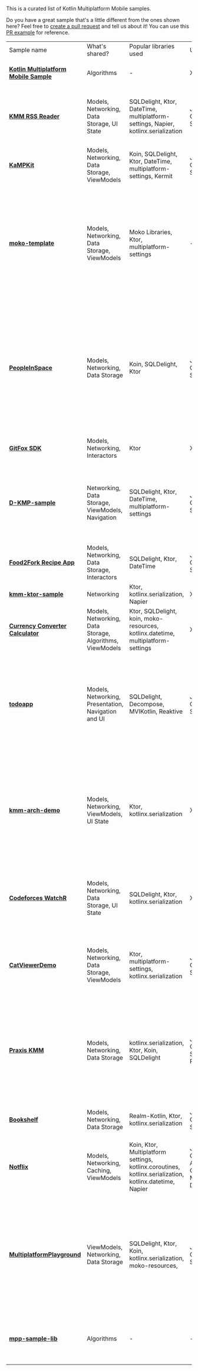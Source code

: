 [//]: # (title: 样例)

This is a curated list of Kotlin Multiplatform Mobile samples.

Do you have a great sample that's a little different from the ones shown here?
Feel free to [create a pull request](https://github.com/JetBrains/kotlin-web-site/edit/master/docs/topics/multiplatform-mobile/multiplatform-mobile-samples.md) and tell us about it! You can use this [PR example](https://github.com/JetBrains/kotlin-web-site/pull/2723) for reference.

<table>
  <tr>
    <td>Sample name</td>
    <td>What's shared?</td>
    <td>Popular libraries used</td>
    <td>UI Framework</td>
    <td>iOS integration</td>
    <td>Platform APIs</td>
    <td>Tests</td>
    <td>JS target</td>
    <td>Features</td>
  </tr>
  <tr>
    <td>
      <strong><a href="https://github.com/Kotlin/kmm-basic-sample">Kotlin Multiplatform Mobile Sample</a></strong>
    </td>
    <td>Algorithms</td>
    <td>-</td>
    <td>XML, SwiftUI</td>
    <td>Xcode build phases</td>
    <td>✅</td>
    <td>-</td>
    <td>-</td>
    <td>
      <ul>
        <li><code>expect</code>/<code>actual</code> declarations</li>
      </ul>
    </td>
  </tr>
  <tr>
    <td>
      <strong><a href="https://github.com/Kotlin/kmm-production-sample">KMM RSS Reader</a></strong>
    </td>
    <td>Models, Networking, Data Storage, UI State</td>
    <td>SQLDelight, Ktor, DateTime, multiplatform-settings, Napier, kotlinx.serialization</td>
    <td>Jetpack Compose, SwiftUI</td>
    <td>Xcode build phases</td>
    <td>✅</td>
    <td>-</td>
    <td>-</td>
    <td>
      <ul>
        <li>Redux for sharing UI State</li>
        <li>Published to Google Play and App Store</li>
      </ul>
    </td>
  </tr>
  <tr>
    <td>
      <strong><a href="https://github.com/touchlab/KaMPKit">KaMPKit</a></strong>
    </td>
    <td>Models, Networking, Data Storage, ViewModels</td>
    <td>Koin, SQLDelight, Ktor, DateTime, multiplatform-settings, Kermit</td>
    <td>Jetpack Compose, SwiftUI</td>
    <td>CocoaPods</td>
    <td>-</td>
    <td>✅</td>
    <td>-</td>
    <td>-</td>
  </tr>
  <tr>
    <td>
      <strong><a href="https://github.com/icerockdev/moko-template">moko-template</a></strong>
    </td>
    <td>Models, Networking, Data Storage, ViewModels</td>
    <td>Moko Libraries, Ktor, multiplatform-settings</td>
    <td>-</td>
    <td>CocoaPods</td>
    <td>-</td>
    <td>✅</td>
    <td>-</td>
    <td>
      <ul>
        <li>Modular architecture</li>
        <li>Shared features: Resource management, Runtime permissions access, Media access, UI lists management</li>
        <li>Network layer generation from OpenAPI.</li>
      </ul>
    </td>
  </tr>
  <tr>
    <td>
      <strong><a href="https://github.com/joreilly/PeopleInSpace">PeopleInSpace</a></strong>
    </td>
    <td>Models, Networking, Data Storage</td>
    <td>Koin, SQLDelight, Ktor</td>
    <td>Jetpack Compose, SwiftUI</td>
    <td>CocoaPods, Swift Packages</td>
    <td>-</td>
    <td>✅</td>
    <td>✅</td>
    <td>
      <ul>
        Targets list:
        <li> Android Wear OS</li>
        <li>iOS</li>
        <li>watchOS</li>
        <li>macOS Desktop (Compose for Desktop)</li>
        <li>Web (Compose for Web)</li>
        <li>Web (Kotlin/JS + React Wrapper)</li>
        <li>JVM</li>
      </ul>
    </td>
  </tr>
  <tr>
    <td>
      <strong><a href="https://gitlab.com/terrakok/gitlab-client">GitFox SDK</a></strong>
    </td>
    <td>Models, Networking, Interactors</td>
    <td>Ktor</td>
    <td>XML, UIKit</td>
    <td>Xcode build phases</td>
    <td>-</td>
    <td>-</td>
    <td>✅</td>
    <td>
      <ul>
        <li>Integrated into Flutter app</li>
      </ul>
    </td>
  </tr>
  <tr>
    <td>
      <strong><a href="https://github.com/dbaroncelli/D-KMP-sample">D-KMP-sample</a></strong>
    </td>
    <td>Networking, Data Storage, ViewModels, Navigation</td>
    <td>SQLDelight, Ktor, DateTime, multiplatform-settings</td>
    <td>Jetpack Compose, SwiftUI</td>
    <td>Xcode build phases</td>
    <td>-</td>
    <td>✅</td>
    <td>✅</td>
    <td>
      <ul>
        <li>Implements the MVI pattern and the unidirectional data flow</li>
        <li>Uses Kotlin's StateFlow to trigger UI layer recompositions</li>
      </ul>
    </td>
  </tr>
  <tr>
    <td>
      <strong><a href="https://github.com/mitchtabian/Food2Fork-KMM">Food2Fork Recipe App</a></strong>
    </td>
    <td>Models, Networking, Data Storage, Interactors</td>
    <td>SQLDelight, Ktor, DateTime</td>
    <td>Jetpack Compose, SwiftUI</td>
    <td>CocoaPods</td>
    <td>-</td>
    <td>-</td>
    <td>-</td>
    <td>-</td>
  </tr>
  <tr>
    <td>
      <strong><a href="https://github.com/KaterinaPetrova/kmm-ktor-sample">kmm-ktor-sample</a></strong>
    </td>
    <td>Networking</td>
    <td>Ktor, kotlinx.serialization, Napier</td>
    <td>XML, SwiftUI</td>
    <td>Xcode build phases</td>
    <td>-</td>
    <td>-</td>
    <td>-</td>
    <td>
      <ul>
        <li><a href="https://www.youtube.com/watch?v=_Q62iJoNOfg%26list=PLlFc5cFwUnmy_oVc9YQzjasSNoAk4hk_C%26index=2">Video tutorial</a></li>
      </ul>
    </td>
  </tr>
  <tr>
    <td>
      <strong><a href="https://github.com/CurrencyConverterCalculator/CCC">Currency Converter Calculator</a></strong>
    </td>
    <td>Models, Networking, Data Storage, Algorithms, ViewModels</td>
    <td>Ktor, SQLDelight, koin, moko-resources, kotlinx.datetime, multiplatform-settings</td>
    <td>XML, SwiftUI</td>
    <td>CocoaPods</td>
    <td>✅</td>
    <td>✅</td>
    <td>-</td>
    <td>
      <ul>
        <li>Logic shared with the backend</li>
      </ul>
    </td>
  </tr>
  <tr>
    <td><strong><a href="https://github.com/JetBrains/compose-jb/tree/master/examples/todoapp">todoapp</a></strong></td>
    <td>Models, Networking, Presentation, Navigation and UI </td>
    <td>SQLDelight, Decompose, MVIKotlin, Reaktive</td>
    <td>Jetpack Compose, SwiftUI</td>
    <td>Xcode build phases</td>
    <td>-</td>
    <td>✅</td>
    <td>✅</td>
    <td>
      <ul>
        <li>99% of the code is shared</li>
        <li>MVI architectural pattern</li>
        <li>Shared UI across Android, Desktop and Web via <a href="https://www.jetbrains.com/lp/compose-mpp/">Compose Multiplatform</a></li>
      </ul>
    </td>
  </tr>
  <tr>
    <td><strong><a href="https://github.com/fededri/kmm-demo">kmm-arch-demo</a></strong></td>
    <td>Models, Networking, ViewModels, UI State</td>
    <td>Ktor, kotlinx.serialization</td>
    <td>XML, SwiftUI</td>
    <td>CocoaPods</td>
    <td>-</td>
    <td>-</td>
    <td>-</td>
    <td>
      <ul>
        <li>Uses <a href="https://github.com/fededri/Arch">Arch</a>, a Kotlin Multiplatform Mobile library that is based on Spotify’s Mobius library but uses SharedFlow, StateFlow and coroutines instead of RxJava</li>
      </ul>
    </td>
  </tr>
  <tr>
    <td><strong><a href="https://github.com/xorum-io/codeforces_watcher">Codeforces WatchR</a></strong></td>
    <td>Models, Networking, Data Storage, UI State</td>
    <td>SQLDelight, Ktor, kotlinx.serialization</td>
    <td>XML, UIKit</td>
    <td>CocoaPods</td>
    <td>✅</td>
    <td>✅</td>
    <td>-</td>
    <td>
      <ul>
        <li>Uses Redux (<a href="https://github.com/xorum-io/ReKamp">ReKamp</a>) for sharing UI State</li>
        <li>Published to Google Play and App Store</li>
      </ul>
    </td>
  </tr>
  <tr>
    <td>
      <strong><a href="https://github.com/MartinRajniak/CatViewerDemo">CatViewerDemo</a></strong>
    </td>
    <td>Models, Networking, Data Storage, ViewModels</td>
    <td>Ktor, multiplatform-settings, kotlinx.serialization</td>
    <td>Jetpack Compose, SwiftUI</td>
    <td>Xcode build phases</td>
    <td>✅</td>
    <td>✅</td>
    <td>-</td>
    <td>
      <ul>
        <li>Android Architecture</li>
        <li>Pagination</li>
        <li>Works on M1</li>
        <li>GitHubActions CI</li>
        <li>Cats 🐈</li>
      </ul>
    </td>
  </tr>
  <tr>
    <td>
      <strong><a href="https://github.com/mutualmobile/praxiskmm">Praxis KMM</a></strong>
    </td>
    <td>Models, Networking, Data Storage</td>
    <td>kotlinx.serialization, Ktor, Koin, SQLDelight</td>
    <td>Jetpack Compose, SwiftUI, ReactJS</td>
    <td>CocoaPods, Swift Packages</td>
    <td>✅</td>
    <td>-</td>
    <td>✅</td>
    <td>
      <ul>
        Targets list:
        <li>iOS</li>
        <li>Android</li>
        <li>Android Wear OS</li>
        <li>watchOS</li>
        <li>macOS Desktop (Swift UI)</li>
        <li>Web (Kotlin/JS + React Wrapper)</li>
      </ul>
    </td>
  </tr>
  <tr>
    <td>
      <strong><a href="https://github.com/realm/realm-kotlin-samples/tree/main/Bookshelf">Bookshelf</a></strong>
    </td>
    <td>Models, Networking, Data Storage</td>
    <td>Realm-Kotlin, Ktor, kotlinx.serialization</td>
    <td>Jetpack Compose, SwiftUI</td>
    <td>CocoaPods</td>
    <td>-</td>
    <td>-</td>
    <td>-</td>
    <td>
      <ul>
        <li> Uses <a href="https://realm.io/">Realm</a> for data persistence </li>
      </ul>
    </td>
  </tr>
  <tr>
    <td>
      <strong><a href="https://github.com/VictorKabata/Notflix">Notflix</a></strong>
    </td>
    <td>Models, Networking, Caching, ViewModels</td>
    <td>Koin, Ktor, Multiplatform settings, kotlinx.coroutines, kotlinx.serialization, kotlinx.datetime, Napier</td>
    <td>Jetpack Compose-Android, Compose Multiplatform-Desktop</td>
    <td>-</td>
    <td>✅</td>
    <td>-</td>
    <td>✅</td>
    <td>
      <ul>
        <li>Modular architecture</li>
        <li>Runs on desktop</li>
        <li>Sharing viewmodel</li>
      </ul>
    </td>
  </tr>
  <tr>
    <td>
      <strong><a href="https://github.com/halcyonmobile/MultiplatformPlayground">MultiplatformPlayground</a></strong>
    </td>
    <td>ViewModels, Networking, Data Storage</td>
    <td>SQLDelight, Ktor, Koin, kotlinx.serialization, moko-resources,</td>
    <td>Jetpack Compose, SwiftUI</td>
    <td>CocoaPods</td>
    <td>✅</td>
    <td>Android only</td>
    <td>✅</td>
    <td>
      <ul>
        <li>Shared file upload</li>
        <li>Multi-module setup</li>
        <li>Shared file upload</li>
        <li>sharing code between Backend - Mobile &amp; Frontend platforms (macOS, iOS, Android)</li>
      </ul>
    </td>
  </tr>
<tr>
    <td>
      <strong><a href="https://github.com/KaterinaPetrova/mpp-sample-lib">mpp-sample-lib</a></strong>
    </td>
    <td>Algorithms</td>
    <td>-</td>
    <td>-</td>
    <td>-</td>
    <td>✅</td>
    <td>-</td>
    <td>✅</td>
    <td>
      <ul>
        <li>Demonstrates how to create a multiplatform library (<a href="https://dev.to/kathrinpetrova/series/11926">tutorial</a>)</li>
      </ul>
    </td>
  </tr>
</table>